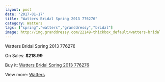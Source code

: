 ```yaml
---
layout: post
date: '2017-01-17'
title: "Watters Bridal Spring 2013 776276"
category: Watters
tags: ["spring","watters","granddressy","bridal"]
image: http://img.granddressy.com/22149-thickbox_default/watters-bridal-spring-2013-776276.jpg
---
```

Watters Bridal Spring 2013 776276

On Sales: **$218.99**
<a href="https://www.granddressy.com/en/watters/21098-watters-bridal-spring-2013-776276.html"><amp-img layout="responsive" width="600" height="600" src="//img.granddressy.com/22149-thickbox_default/watters-bridal-spring-2013-776276.jpg" alt="Watters Bridal Spring 2013 776276 0" /></a>

Buy it: [Watters Bridal Spring 2013 776276](https://www.granddressy.com/en/watters/21098-watters-bridal-spring-2013-776276.html "Watters Bridal Spring 2013 776276")

View more: [Watters](https://www.granddressy.com/en/33-watters "Watters")